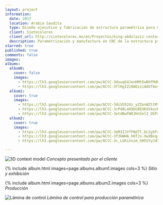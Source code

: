 ```yaml
---
layout: project
information:
  date: 2017
  location: Arabia Saudita
  type: Diseño ejecutivo y fabricación de estructura paramétrica para museo
  client: Sietecolores
  client_url: http://sietecolores.mx/en/Proyectos/king-abdulaziz-center-for-world-culture
  description: Parametrización y manufactura en CNC de la estructura principal de la exhibición para la primera infancia del Centro para las Culturas del Mundo de Arabia Saudita diseñado por la firma arquitectónica Snøhetta
starred: true
published: true
comments: false
images:
albums:
  album0:
    cover: false
    images:
      - https://lh3.googleusercontent.com/pw/ACtC-3duuqG4JenHMtEwRHfMdB2YBQbfFx7R7yL_N2yHTtDPgKm3af5q47YPCzfrJVA51ytB-ZmGkESChEIgNpykXMcnyUOgXQHeTKTeYTLZmlZ37xGAIjJNR3-LAJOqW-fitVZTEUpxbmiN2pbsRg6gmx11Pg=w1239-h926-no?authuser=1
      - https://lh3.googleusercontent.com/pw/ACtC-3flHgIZi0AOzziAdGTAos9ylw24kWLVJUlRd0b8EuH8YN9RKJB8vqc1U4MSh0-dwv_sFTO9d7hHG0PMAvLWzVsTJnjYEz2vloMPPl_nunzKvCo7pRJThabDp0io0M0IxOMIaZJkG-JnU0XghVbjQfnmvA=w1377-h916-no?authuser=1
  album1:
    cover: true
    images:
      - https://lh3.googleusercontent.com/pw/ACtC-3diVU524z_yZZonW2ttMtchh6jRQMvvaPKr3Uzb-2nMpozCZ-DqzfOkcVmKg-CMaXV53r_ZQPbx0dp6Q4z6qXhF6EuX5LCG8xfFp-HOvYj7svwrxlycsx5jv9k8Wp6s6EX_HqXSE5wM2Lsuf6J_axIc1Q=w1297-h1018-no?authuser=1
      - https://lh3.googleusercontent.com/pw/ACtC-3cPd8L4A9kU8EUKXVkozPWdtr2o5WHTNp9AMQL8uhrqFGIO7DSK7rBMtygTisTVLoIct-FjcvXK-1r-1OXfZBRq8k2Ef7iYCYyqDJWzq_2FSRrdia5Jo8dQAIp9kNEp1zVC551rbkKHODUEsHzWyycvUQ=w1025-h823-no?authuser=1
      - https://lh3.googleusercontent.com/pw/ACtC-3etdBwFW8JHnSel3_O5P4mQBRCTjOGlhIs6fv0ZLSLIsxVc_-7ax11hCe1Ua_njdv65qelAuuXTnZPMsNZuWPMxf4OO83FY_bFXAK4TEKGYAvSp2L4Zs63fcDnlai5exR7kRsPTcSBAfYDsenL0qSJPhQ=w1070-h749-no?authuser=1
  album2:
    cover: true
    images:
      - https://lh3.googleusercontent.com/pw/ACtC-3eM1IJVfFNd7l_bLSy6FaxPkR-KS3xnH6V5T7_HuhM2AfJv-tbkxevZJpFGBvkIrXMwOxIk9223-bzhKM90DWVffg70dj-eq9w3f2Ngl5rasMFING8A6mbia_YjF3Ymje0tYiaH-MKj5lQJf_SlOSMylw=w506-h783-no?authuser=1
      - https://lh3.googleusercontent.com/pw/ACtC-3f3kWHA_hKTJs-XwXBxqzRrYl_TYsdQuGbQZ_vVFtQ4FYMRnbPgymIKVXlc7t-sbvNXrRLh_O4dR8rQ8RC5f_REUXYuw8BT2VsyYCPNykpT7AAL4bNZFqlRIs6tjWeNnJwfeUNblU76gwB3QKZWzq90CQ=w720-h999-no?authuser=1
      - https://lh3.googleusercontent.com/pw/ACtC-3c_LGKinnim_SH5SYyJdSOSa0t7EHZYdRBYLDeyuGp-Cd2DnEAujeDCqevF9Jiu8LtVrjHPgbeP3kGSu0m6Xns9WoSaLg7G2wMArFVBhljsfdo8F8wixx-F-8mqKbyASuiyTAL6h77XXzI7XY3FqghkRw=w764-h1018-no?authuser=1

---
```


![3D context model]({{page.albums.album0.images[0]}})
*Concepto presentado por el cliente*

{% include album.html images=page.albums.album1.images  cols=3 %}
*Sitio y exhibición*

{% include album.html images=page.albums.album2.images cols=3 %}
*Producción*

![Lámina de control]({{page.albums.album0.images[1]}})
*Lámina de control para producción paramétrica*
